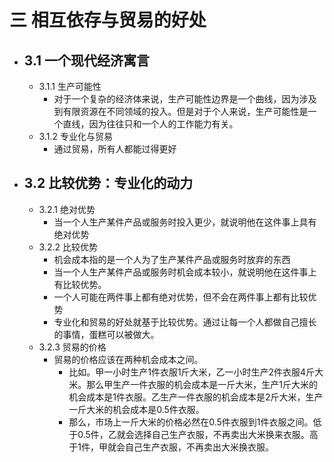 # 三 相互依存与贸易的好处

- ## 3.1 一个现代经济寓言
  - 3.1.1 生产可能性
    - 对于一个复杂的经济体来说，生产可能性边界是一个曲线，因为涉及到有限资源在不同领域的投入。但是对于个人来说，生产可能性是一个直线，因为往往只和一个人的工作能力有关。
  - 3.1.2 专业化与贸易
    - 通过贸易，所有人都能过得更好
- ## 3.2 比较优势：专业化的动力
  - 3.2.1 绝对优势
    - 当一个人生产某件产品或服务时投入更少，就说明他在这件事上具有绝对优势
  - 3.2.2 比较优势
    - 机会成本指的是一个人为了生产某件产品或服务时放弃的东西
    - 当一个人生产某件产品或服务时机会成本较小，就说明他在这件事上有比较优势。
    - 一个人可能在两件事上都有绝对优势，但不会在两件事上都有比较优势
    - 专业化和贸易的好处就基于比较优势。通过让每一个人都做自己擅长的事情，蛋糕可以被做大。
  - 3.2.3 贸易的价格
    - 贸易的价格应该在两种机会成本之间。
      - 比如。甲一小时生产1件衣服1斤大米，乙一小时生产2件衣服4斤大米。那么甲生产一件衣服的机会成本是一斤大米，生产1斤大米的机会成本是1件衣服。乙生产一件衣服的机会成本是2斤大米，生产一斤大米的机会成本是0.5件衣服。
      - 那么，市场上一斤大米的价格必然在0.5件衣服到1件衣服之间。低于0.5件，乙就会选择自己生产衣服，不再卖出大米换来衣服。高于1件，甲就会自己生产衣服，不再卖出大米换衣服。